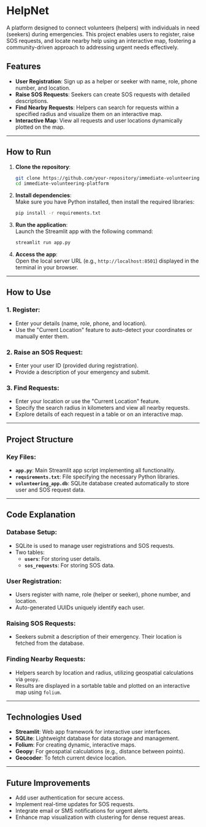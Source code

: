 # HelpNet

A platform designed to connect volunteers (helpers) with individuals in need (seekers) during emergencies. This project enables users to register, raise SOS requests, and locate nearby help using an interactive map, fostering a community-driven approach to addressing urgent needs effectively.

## Features

- **User Registration**: Sign up as a helper or seeker with name, role, phone number, and location.
- **Raise SOS Requests**: Seekers can create SOS requests with detailed descriptions.
- **Find Nearby Requests**: Helpers can search for requests within a specified radius and visualize them on an interactive map.
- **Interactive Map**: View all requests and user locations dynamically plotted on the map.

---

## How to Run

1. **Clone the repository**:
    ```bash
    git clone https://github.com/your-repository/immediate-volunteering-platform.git
    cd immediate-volunteering-platform
    ```

2. **Install dependencies**:  
   Make sure you have Python installed, then install the required libraries:
    ```bash
    pip install -r requirements.txt
    ```

3. **Run the application**:  
   Launch the Streamlit app with the following command:
    ```bash
    streamlit run app.py
    ```

4. **Access the app**:  
   Open the local server URL (e.g., `http://localhost:8501`) displayed in the terminal in your browser.

---

## How to Use

### 1. Register:
- Enter your details (name, role, phone, and location).
- Use the "Current Location" feature to auto-detect your coordinates or manually enter them.

### 2. Raise an SOS Request:
- Enter your user ID (provided during registration).
- Provide a description of your emergency and submit.

### 3. Find Requests:
- Enter your location or use the "Current Location" feature.
- Specify the search radius in kilometers and view all nearby requests.
- Explore details of each request in a table or on an interactive map.

---

## Project Structure

### Key Files:
- **`app.py`**: Main Streamlit app script implementing all functionality.
- **`requirements.txt`**: File specifying the necessary Python libraries.
- **`volunteering_app.db`**: SQLite database created automatically to store user and SOS request data.

---

## Code Explanation

### Database Setup:
- SQLite is used to manage user registrations and SOS requests.
- Two tables:
  - **`users`**: For storing user details.
  - **`sos_requests`**: For storing SOS data.

### User Registration:
- Users register with name, role (helper or seeker), phone number, and location.
- Auto-generated UUIDs uniquely identify each user.

### Raising SOS Requests:
- Seekers submit a description of their emergency. Their location is fetched from the database.

### Finding Nearby Requests:
- Helpers search by location and radius, utilizing geospatial calculations via `geopy`.
- Results are displayed in a sortable table and plotted on an interactive map using `folium`.

---

## Technologies Used

- **Streamlit**: Web app framework for interactive user interfaces.
- **SQLite**: Lightweight database for data storage and management.
- **Folium**: For creating dynamic, interactive maps.
- **Geopy**: For geospatial calculations (e.g., distance between points).
- **Geocoder**: To fetch current device location.

---

## Future Improvements

- Add user authentication for secure access.
- Implement real-time updates for SOS requests.
- Integrate email or SMS notifications for urgent alerts.
- Enhance map visualization with clustering for dense request areas.
